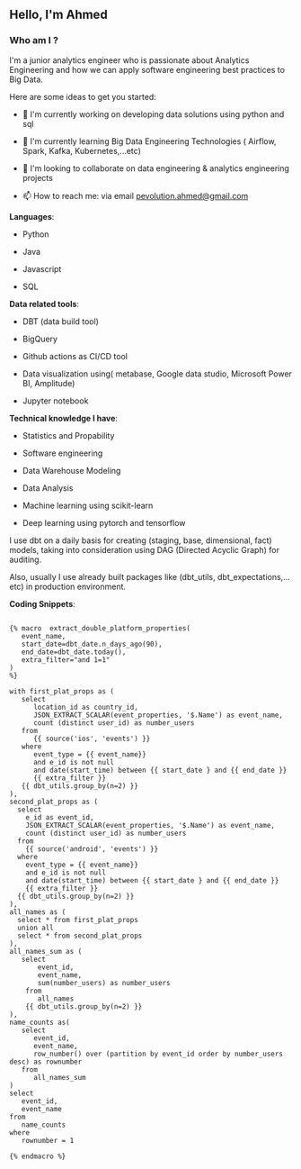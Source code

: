 ## Hello, I'm Ahmed 

### Who am I ?

I'm a junior analytics engineer who is passionate about Analytics Engineering and how we can apply software engineering best practices to Big Data.

Here are some ideas to get you started:

- 🔭 I'm currently working on developing data solutions using python and sql

- 🌱 I'm currently learning Big Data Engineering Technologies ( Airflow, Spark, Kafka, Kubernetes,...etc)

- 👯 I'm looking to collaborate on data engineering & analytics engineering projects

- 📫 How to reach me: via email pevolution.ahmed@gmail.com

**Languages**:

- Python

- Java

- Javascript

- SQL

**Data related tools**:

- DBT (data build tool)

- BigQuery

- Github actions as CI/CD tool

- Data visualization using( metabase, Google data studio, Microsoft Power BI, Amplitude)

- Jupyter notebook

**Technical knowledge I have**:

- Statistics and Propability

- Software engineering

- Data Warehouse Modeling

- Data Analysis

- Machine learning using scikit-learn

- Deep learning using pytorch and tensorflow

I use dbt on a daily basis for creating (staging, base, dimensional, fact) models, taking into consideration using DAG (Directed Acyclic Graph) for auditing.

Also, usually I use already built packages like (dbt_utils, dbt_expectations,... etc) in production environment.


**Coding Snippets**:
  
```

{% macro  extract_double_platform_properties(
   event_name,
   start_date=dbt_date.n_days_ago(90),
   end_date=dbt_date.today(),
   extra_filter="and 1=1"
)
%}

with first_plat_props as (
   select 
      location_id as country_id,
      JSON_EXTRACT_SCALAR(event_properties, '$.Name') as event_name,
      count (distinct user_id) as number_users
   from 
      {{ source('ios', 'events') }} 
   where 
      event_type = {{ event_name}}
      and e_id is not null
      and date(start_time) between {{ start_date } and {{ end_date }}
      {{ extra_filter }}
   {{ dbt_utils.group_by(n=2) }}
),
second_plat_props as (
  select 
    e_id as event_id,
    JSON_EXTRACT_SCALAR(event_properties, '$.Name') as event_name,
    count (distinct user_id) as number_users
  from 
    {{ source('android', 'events') }} 
  where 
    event_type = {{ event_name}}
    and e_id is not null
    and date(start_time) between {{ start_date } and {{ end_date }}
    {{ extra_filter }}
  {{ dbt_utils.group_by(n=2) }}
),
all_names as (
  select * from first_plat_props
  union all 
  select * from second_plat_props
),
all_names_sum as (
   select 
       event_id,
       event_name,
       sum(number_users) as number_users
    from
       all_names
    {{ dbt_utils.group_by(n=2) }}
),
name_counts as(
   select 
      event_id,
      event_name, 
      row_number() over (partition by event_id order by number_users desc) as rownumber
   from 
      all_names_sum
)
select
   event_id,
   event_name
from 
   name_counts
where 
   rownumber = 1
    
{% endmacro %}

```
